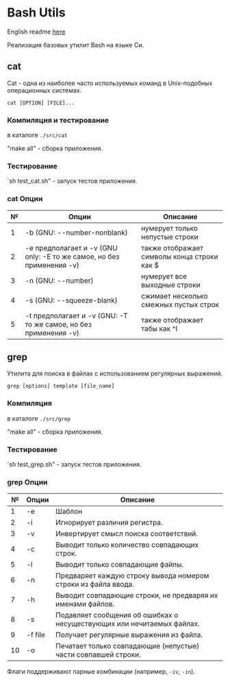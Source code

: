 # Bash Utils

English readme [here](./README.md)

Реализация базовых утилит Bash на языке Си.


## cat
Cat - одна из наиболее часто используемых команд в Unix-подобных операционных системах. 

`cat [OPTION] [FILE]...`

### Компиляция и тестирование

в каталоге `./src/cat`

"make all" - сборка приложения.

### Тестирование

`sh test_cat.sh" - запуск тестов приложения.

### cat Опции

| № | Опции | Описание |
| ------ | ------ | ------ |
| 1 | -b (GNU: --number-nonblank) | нумерует только непустые строки |
| 2 | -e предполагает и -v (GNU only: -E то же самое, но без применения -v) | также отображает символы конца строки как $  |
| 3 | -n (GNU: --number) | нумерует все выходные строки |
| 4 | -s (GNU: --squeeze-blank) | сжимает несколько смежных пустых строк |
| 5 | -t предполагает и -v (GNU: -T то же самое, но без применения -v) | также отображает табы как ^I |


## grep

Утилита для поиска в файлах с использованием регулярных выражений.

`grep [options] template [file_name]`

### Компиляция

в каталоге `./src/grep`

"make all" - сборка приложения.

### Тестирование

`sh test_grep.sh" - запуск тестов приложения.

### grep Опции

| № | Опции | Описание |
| ------ | ------ | ------ |
| 1 | -e | Шаблон |
| 2 | -i | Игнорирует различия регистра.  |
| 3 | -v | Инвертирует смысл поиска соответствий. |
| 4 | -c | Выводит только количество совпадающих строк. |
| 5 | -l | Выводит только совпадающие файлы.  |
| 6 | -n | Предваряет каждую строку вывода номером строки из файла ввода. |
| 7 | -h | Выводит совпадающие строки, не предваряя их именами файлов. |
| 8 | -s | Подавляет сообщения об ошибках о несуществующих или нечитаемых файлах. |
| 9 | -f file | Получает регулярные выражения из файла. |
| 10 | -o | Печатает только совпадающие (непустые) части совпавшей строки. |

Флаги поддерживают парные комбинации (например, `-iv`, `-in`).
